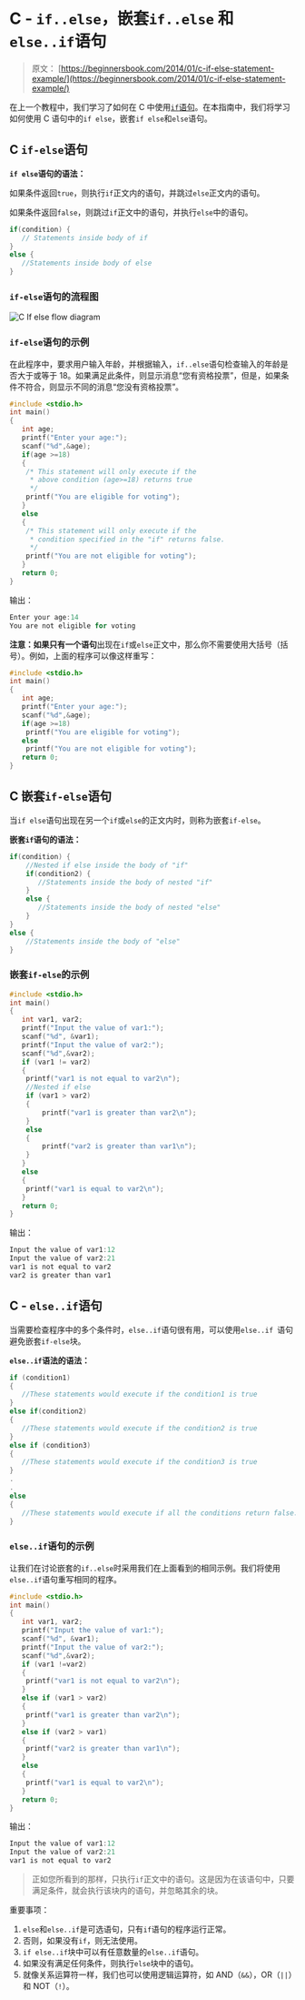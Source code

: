# C - `if..else`，嵌套`if..else` 和 `else..if`语句

> 原文： [https://beginnersbook.com/2014/01/c-if-else-statement-example/](https://beginnersbook.com/2014/01/c-if-else-statement-example/)

在上一个教程中，我们学习了如何在 C 中使用[`if`语句](https://beginnersbook.com/2014/01/c-if-statement/)。在本指南中，我们将学习如何使用 C 语句中的`if else`，嵌套`if else`和`else`语句。

## C `if-else`语句

**`if else`语句的语法：**

如果条件返回`true`，则执行`if`正文内的语句，并跳过`else`正文内的语句。

如果条件返回`false`，则跳过`if`正文中的语句，并执行`else`中的语句。

```c
if(condition) {
   // Statements inside body of if
}
else {
   //Statements inside body of else
}
```

### `if-else`语句的流程图

![C If else flow diagram](img/a4aa08fae951574a99e041f6cd929839.jpg)

### `if-else`语句的示例

在此程序中，要求用户输入年龄，并根据输入，`if..else`语句检查输入的年龄是否大于或等于 18。如果满足此条件，则显示消息“您有资格投票”，但是，如果条件不符合，则显示不同的消息“您没有资格投票”。

```c
#include <stdio.h>
int main()
{
   int age;
   printf("Enter your age:");
   scanf("%d",&age);
   if(age >=18)
   {
	/* This statement will only execute if the
	 * above condition (age>=18) returns true
	 */
	printf("You are eligible for voting");
   }
   else
   {
	/* This statement will only execute if the
	 * condition specified in the "if" returns false.
	 */
	printf("You are not eligible for voting");
   }
   return 0;
}

```

输出：

```c
Enter your age:14
You are not eligible for voting
```

**注意：**如果**只有一个语句**出现在`if`或`else`正文中，那么你不需要使用大括号（括号）。例如，上面的程序可以像这样重写：

```c
#include <stdio.h>
int main()
{
   int age;
   printf("Enter your age:");
   scanf("%d",&age);
   if(age >=18)
	printf("You are eligible for voting");
   else
	printf("You are not eligible for voting");
   return 0;
}
```

## C 嵌套`if-else`语句

当`if else`语句出现在另一个`if`或`else`的正文内时，则称为嵌套`if-else`。

**嵌套`if`语句的语法：**

```c
if(condition) {
    //Nested if else inside the body of "if"
    if(condition2) {
       //Statements inside the body of nested "if"
    }
    else {
       //Statements inside the body of nested "else"
    }
}
else {
    //Statements inside the body of "else"
}
```

### 嵌套`if-else`的示例

```c
#include <stdio.h>
int main()
{
   int var1, var2;
   printf("Input the value of var1:");
   scanf("%d", &var1);
   printf("Input the value of var2:");
   scanf("%d",&var2);
   if (var1 != var2)
   {
	printf("var1 is not equal to var2\n");
	//Nested if else
	if (var1 > var2)
	{
		printf("var1 is greater than var2\n");
	}
	else
	{
		printf("var2 is greater than var1\n");
	}
   }
   else
   {
	printf("var1 is equal to var2\n");
   }
   return 0;
}

```

输出：

```c
Input the value of var1:12
Input the value of var2:21
var1 is not equal to var2
var2 is greater than var1
```

## C - `else..if`语句

当需要检查程序中的多个条件时，`else..if`语句很有用，可以使用`else..if `语句避免嵌套`if-else`块。

**`else..if`语法的语法：**

```c
if (condition1) 
{
   //These statements would execute if the condition1 is true
}
else if(condition2) 
{
   //These statements would execute if the condition2 is true
}
else if (condition3) 
{
   //These statements would execute if the condition3 is true
}
.
.
else 
{
   //These statements would execute if all the conditions return false.
}
```

### `else..if`语句的示例

让我们在讨论嵌套的`if..else`时采用我们在上面看到的相同示例。我们将使用`else..if`语句重写相同的程序。

```c
#include <stdio.h>
int main()
{
   int var1, var2;
   printf("Input the value of var1:");
   scanf("%d", &var1);
   printf("Input the value of var2:");
   scanf("%d",&var2);
   if (var1 !=var2)
   {
	printf("var1 is not equal to var2\n");
   }
   else if (var1 > var2)
   {
	printf("var1 is greater than var2\n");
   }
   else if (var2 > var1)
   {
	printf("var2 is greater than var1\n");
   }
   else
   {
	printf("var1 is equal to var2\n");
   }
   return 0;
}

```

输出：

```c
Input the value of var1:12
Input the value of var2:21
var1 is not equal to var2
```

> 正如您所看到的那样，只执行`if`正文中的语句。这是因为在该语句中，只要满足条件，就会执行该块内的语句，并忽略其余的块。

重要事项：

1. `else`和`else..if`是可选语句，只有`if`语句的程序运行正常。
2. 否则，如果没有`if`，则无法使用。
3. `if else..if`块中可以有任意数量的`else..if`语句。
4. 如果没有满足任何条件，则执行`else`块中的语句。
5. 就像关系运算符一样，我们也可以使用逻辑运算符，如 AND（`&&`），OR（`||`）和 NOT（`!`）。